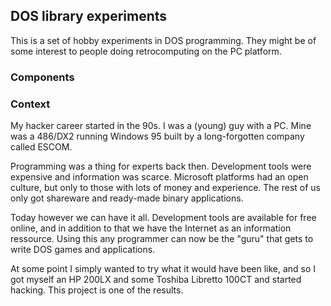 ## DOS library experiments

This is a set of hobby experiments in DOS programming. They might be of some interest to people doing retrocomputing on the PC platform.

### Components

 

### Context

My hacker career started in the 90s. I was a (young) guy with a PC. Mine was a 486/DX2 running Windows 95 built by a long-forgotten company called ESCOM.

Programming was a thing for experts back then. Development tools were expensive and information was scarce. Microsoft platforms had an open culture, but only to those with lots of money and experience. The rest of us only got shareware and ready-made binary applications.

Today however we can have it all. Development tools are available for free online, and in addition to that we have the Internet as an information ressource. Using this any programmer can now be the "guru" that gets to write DOS games and applications.

At some point I simply wanted to try what it would have been like, and so I got myself an HP 200LX and some Toshiba Libretto 100CT and started hacking. This project is one of the results.

